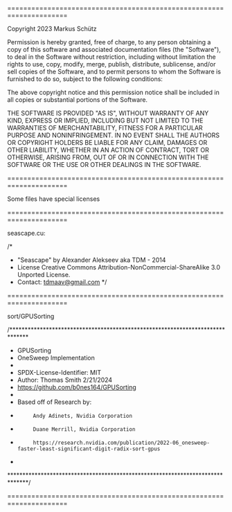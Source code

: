 =====================================================================

Copyright 2023 Markus Schütz

Permission is hereby granted, free of charge, to any person obtaining a copy of this software and associated documentation files (the "Software"), to deal in the Software without restriction, including without limitation the rights to use, copy, modify, merge, publish, distribute, sublicense, and/or sell copies of the Software, and to permit persons to whom the Software is furnished to do so, subject to the following conditions:

The above copyright notice and this permission notice shall be included in all copies or substantial portions of the Software.

THE SOFTWARE IS PROVIDED "AS IS", WITHOUT WARRANTY OF ANY KIND, EXPRESS OR IMPLIED, INCLUDING BUT NOT LIMITED TO THE WARRANTIES OF MERCHANTABILITY, FITNESS FOR A PARTICULAR PURPOSE AND NONINFRINGEMENT. IN NO EVENT SHALL THE AUTHORS OR COPYRIGHT HOLDERS BE LIABLE FOR ANY CLAIM, DAMAGES OR OTHER LIABILITY, WHETHER IN AN ACTION OF CONTRACT, TORT OR OTHERWISE, ARISING FROM, OUT OF OR IN CONNECTION WITH THE SOFTWARE OR THE USE OR OTHER DEALINGS IN THE SOFTWARE.

=====================================================================


Some files have special licenses


=====================================================================

seascape.cu: 

/*
 * "Seascape" by Alexander Alekseev aka TDM - 2014
 * License Creative Commons Attribution-NonCommercial-ShareAlike 3.0 Unported License.
 * Contact: tdmaav@gmail.com
 */

=====================================================================

sort/GPUSorting 

/******************************************************************************
 * GPUSorting
 * OneSweep Implementation
 *
 * SPDX-License-Identifier: MIT
 * Author:  Thomas Smith 2/21/2024
 * https://github.com/b0nes164/GPUSorting
 * 
 * Based off of Research by:
 *          Andy Adinets, Nvidia Corporation
 *          Duane Merrill, Nvidia Corporation
 *          https://research.nvidia.com/publication/2022-06_onesweep-faster-least-significant-digit-radix-sort-gpus
 *
 ******************************************************************************/

=====================================================================